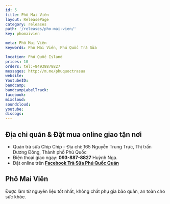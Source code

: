 ```yaml
---
id: 5
title: Phô Mai Viên
layout: ReleasePage
category: releases
path: '/releases/pho-mai-vien/'
key: phomaivien

meta: Phô Mai Viên
keywords: Phô Mai Viên, Phú Quốc Trà Sữa

location: Phú Quốc Island
prices: 10
orders: tel:+84938878827
messages: http://m.me/phuquoctrasua
website: 
YoutubeID: 
bandcamp: 
bandcampLabelTrack: 
facebook: 
mixcloud: 
soundcloud: 
youtube: 
discogs: 
---
```


## Địa chỉ quán & Đặt mua online giao tận nơi

- Quán trà sữa Chip Chip - Địa chỉ: 165 Nguyễn Trung Trực, Thị trấn Dương Đông, Thành phố Phú Quốc
- Điện thoại giao ngay: **093-887-8827** Huỳnh Nga.
- Đặt online trên [**Facebook Trà Sữa Phú Quốc Quán**](https://www.facebook.com/phuquoctrasua)

## Phô Mai Viên
Được làm từ nguyên liệu tốt nhất, không chất phụ gia bảo quản, an toàn cho sức khỏe.